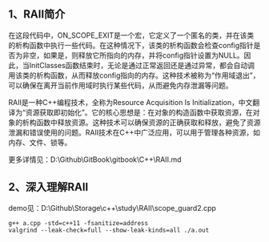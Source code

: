 ## 1、RAII简介
在这段代码中，ON_SCOPE_EXIT是一个宏，它定义了一个匿名的类，并在该类的析构函数中执行一些代码。在这种情况下，该类的析构函数会检查config指针是否为非空，如果是，则释放它所指向的内存，并将config指针设置为NULL。因此，当InitClasses函数结束时，无论是通过正常返回还是通过异常，都会自动调用该类的析构函数，从而释放config指向的内存。这种技术被称为“作用域退出”，可以确保在离开当前作用域时执行某些代码，从而避免内存泄漏等问题。

RAII是一种C++编程技术，全称为Resource Acquisition Is Initialization，中文翻译为“资源获取即初始化”。它的核心思想是：在对象的构造函数中获取资源，在对象的析构函数中释放资源。这种技术可以确保资源的正确获取和释放，避免了资源泄漏和错误使用的问题。RAII技术在C++中广泛应用，可以用于管理各种资源，如内存、文件、锁等。

更多详情见：D:\Github\GitBook\gitbook\C++\RAII.md

## 2、深入理解RAII
demo见：D:\Github\Storage\c++\study\RAII\scope_guard2.cpp
```
g++ a.cpp -std=c++11 -fsanitize=address
valgrind --leak-check=full --show-leak-kinds=all ./a.out
```





